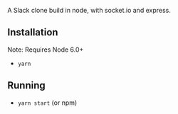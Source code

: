 A Slack clone build in node, with socket.io and express.

## Installation

Note: Requires Node 6.0+

- `yarn`

## Running

- `yarn start` (or npm)
